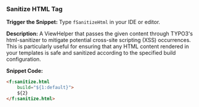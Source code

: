 ### Sanitize HTML Tag

**Trigger the Snippet:** Type `fSanitizeHtml` in your IDE or editor.

**Description:**
A ViewHelper that passes the given content through TYPO3's html-sanitizer to mitigate potential cross-site scripting (XSS) occurrences. This is particularly useful for ensuring that any HTML content rendered in your templates is safe and sanitized according to the specified build configuration.

**Snippet Code:**

```html
<f:sanitize.html
    build="${1:default}">
    ${2}
</f:sanitize.html>
```
